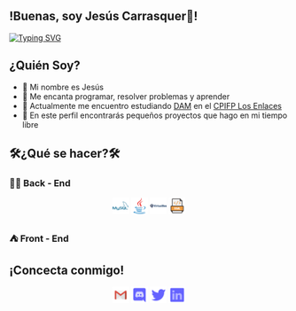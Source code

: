 
## !Buenas, soy Jesús Carrasquer👋!
[![Typing SVG](https://readme-typing-svg.herokuapp.com?vCenter=true&lines=Programador+back-end;Estudiante+iniciandose+en+front-end;Apasionado+del+gaming;Siempre+buscando+algo+que+aprender)](https://git.io/typing-svg)


## ¿Quién Soy?

- 👋 Mi nombre es Jesús
- 👀 Me encanta programar, resolver problemas y aprender
- 🌱 Actualmente me encuentro estudiando [DAM](https://www.boe.es/diario_boe/txt.php?id=BOE-A-2010-11888) en el [CPIFP Los Enlaces](https://cpilosenlaces.com)
- 💞️ En este perfil encontrarás pequeños proyectos que hago en mi tiempo libre

## 🛠️¿Qué se hacer?🛠️

###  👨‍💻 Back - End
  
<p align="center">
 <a href = "https://www.mysql.com"><img src="https://github.com/JesusCarrasquer/JesusCarrasquer/blob/main/Assets/Iconos/mysql.png" alt="MySql" width="30px"/></a>
 <a href = "https://en.wikipedia.org/wiki/Java_(programming_language)"><img src="https://github.com/JesusCarrasquer/JesusCarrasquer/blob/main/Assets/Iconos/java.png" alt="Java" width="30px"/></a>
 <a href = "https://www.virtualbox.org"><img src="https://github.com/JesusCarrasquer/JesusCarrasquer/blob/main/Assets/Iconos/virtualbox.png" alt="VirtualBox" width="30px"/></a>
  <a href = "https://developer.mozilla.org/en-US/docs/Web/XML/XML_introduction"><img src="https://github.com/JesusCarrasquer/JesusCarrasquer/blob/main/Assets/Iconos/xml-file.png" alt="XML" width="30px"/></a>

</p>
 
###   ⛺ Front - End

## ¡Concecta conmigo!
<p align="center">
  <a href = "jesuscarrasquer@gmail.com"><img src="https://github.com/JesusCarrasquer/JesusCarrasquer/blob/main/Assets/Iconos/gmail.png" alt="Gmail" width="30px"/></a>
  <a href = "https://discordapp.com/users/326780126895407105"><img src="https://github.com/JesusCarrasquer/JesusCarrasquer/blob/main/Assets/Iconos/discord.png" alt="Discord" width="30px"/></a>
  <a href = "https://twitter.com/jecarr123"><img src="https://github.com/JesusCarrasquer/JesusCarrasquer/blob/main/Assets/Iconos/twitter.png" alt="Twitter" width="30px"/></a>
  <a href = "https://www.linkedin.com/in/jesús-carrasquer-gonzalvo-828652187/"><img src="https://github.com/JesusCarrasquer/JesusCarrasquer/blob/main/Assets/Iconos/linkedin.png" alt="LinkedIn" width="30px"/></a>
</p>
